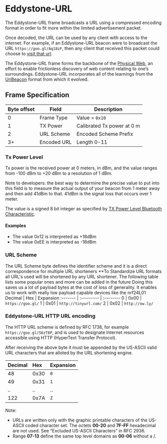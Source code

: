 # Eddystone-URL

The Eddystone-URL frame broadcasts a URL using a compressed encoding format in order to fit more within the limited advertisement packet.

Once decoded, the URL can be used by any client with access to the internet.  For example, if an Eddystone-URL beacon were to broadcast the URL `https://goo.gl/Aq18zF`, then any client that received this packet could choose to [visit that url](https://goo.gl/Aq18zF).

The Eddystone-URL frame forms the backbone of the [Physical Web](http://physical-web.org), an effort to enable frictionless discovery of web content relating to one’s surroundings. Eddystone-URL incorporates all of the learnings from the [UriBeacon](http://uribeacon.org) format from which it evolved.

## Frame Specification

Byte offset | Field | Description
------------|-------|------------
0 | Frame Type | Value = `0x10`
1 | TX Power | Calibrated Tx power at 0 m
2 | URL Scheme | Encoded Scheme Prefix
3+ | Encoded URL | Length 0-11

### Tx Power Level

Tx power is the received power at 0 meters, in dBm, and the value ranges from -100 dBm to +20 dBm to a resolution of 1 dBm.

Note to developers: the best way to determine the precise value to put into this field is to measure the actual output of your beacon from 1 meter away and then add 41dBm to that. 41dBm is the signal loss that occurs over 1 meter.

The value is a signed 8 bit integer as specified by
[TX Power Level Bluetooth Characteristic](https://developer.bluetooth.org/gatt/characteristics/Pages/CharacteristicViewer.aspx?u=org.bluetooth.characteristic.tx_power_level.xml).

#### Examples

* The value 0x12 is interpreted as +18dBm
* The value 0xEE is interpreted as -18dBm

### URL Scheme 

The URL Scheme byte defines the identifier scheme and it is a direct correspondence for multiple URL shorteners
**To Standardize URL formats all URL's used will be shortened by any URL shortener. The following table lists some popular ones and more can be added in the future
Doing this saves us a lot of payload bytes at the cost of loss of generality. It enables us to work with really low payload capable devices like the nrf24L01
Decimal  | Hex        | Expansion
:------- | :--------- | :--------
0        | 0x00       | `https://goo.gl/`
1        | 0x01       | `http://tinyurl.com/`
2        | 0x02       | `http://ow.ly/`

### Eddystone-URL HTTP URL encoding

The HTTP URL scheme is defined by RFC 1738, for example
`https://goo.gl/S6zT6P`, and is used to designate Internet resources
accessible using HTTP (HyperText Transfer Protocol).

After receiving the above byte it must be appended by the US-ASCII valid URL characters that are alloted by the URL shortening engine.

|Decimal  | Hex        | Expansion
|:------- | :--------- | :--------
|48        | 0x30       | `0`
|49        | 0x31       | `1`
|..        | ..        | ..
|122      | 0x7A       | `Z`

Note: 
* URLs are written only with the graphic printable characters of the US-ASCII coded character set. The octets **00-20** and **7F-FF** hexadecimal are not used. See “Excluded US-ASCII Characters” in RFC 2936.
* Range **07-13** define the same top level domains as **00-06** without a /.


